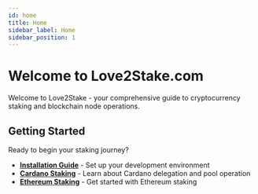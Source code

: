 ```yaml
---
id: home
title: Home
sidebar_label: Home
sidebar_position: 1
---
```


# Welcome to Love2Stake.com

Welcome to Love2Stake - your comprehensive guide to cryptocurrency staking and blockchain node operations.

## Getting Started

Ready to begin your staking journey?

- **[Installation Guide](./getting-started/installation)** - Set up your development environment
- **[Cardano Staking](./cardano-ada/introduction)** - Learn about Cardano delegation and pool operation
- **[Ethereum Staking](./ethereum-eth/introduction)** - Get started with Ethereum staking